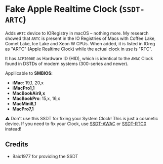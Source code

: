 # Fake Apple Realtime Clock (`SSDT-ARTC`) 
Adds `ARTC` device to IORegistry in macOS – nothing more. My research showed that `ARTC` is present in the IO Registries of Macs with Coffee Lake, Comet Lake, Ice Lake and Xeon W CPUs. When added, it is listed in IOreg as "ARTC" (Apple Realtime Clock) while the actual clock in use is "RTC".

It has `ACPI000E` as Hardware ID (HID), which is identical to the `AWAC` Clock found in DSTDs of modern systems (300-series and newer).

Appllicable to **SMBIOS**:

- **iMac**: 19,1, 20,x
- **iMacPro1,1**
- **MacBookAir9,x**
- **MacBookPro**: 15,x, 16,x
- **MacMini8,1**
- **MacPro7,1**

:warning: Don't use this SSDT for fixing your System Clock! This is just a cosmetic device. If you need to fix your Clock, use [SSDT-AWAC](https://github.com/5T33Z0/OC-Little-Translated/tree/main/01_Adding_missing_Devices_and_enabling_Features/System_Clock_(SSDT-AWAC)) or [SSDT-RTC0](https://github.com/5T33Z0/OC-Little-Translated/tree/main/01_Adding_missing_Devices_and_enabling_Features/System_Clock_(SSDT-RTC0)) instead!

## Credits
- Baio1977 for providing the SSDT
